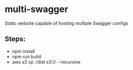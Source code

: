 # multi-swagger
Static website capable of hosting multiple Swagger configs

## Steps:

- npm install
- npm run build
- aws s3 cp ./dist s3://<bucket-name> --recursive
